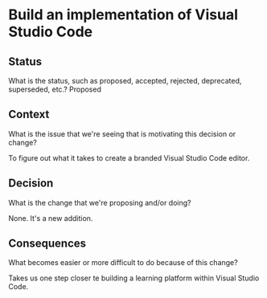 # Build an implementation of Visual Studio Code

## Status

What is the status, such as proposed, accepted, rejected, deprecated, superseded, etc.?
Proposed

## Context

What is the issue that we're seeing that is motivating this decision or change?

To figure out what it takes to create a branded Visual Studio Code editor.

## Decision

What is the change that we're proposing and/or doing?

None. It's a new addition.

## Consequences

What becomes easier or more difficult to do because of this change?

Takes us one step closer te building a learning platform within Visual Studio Code.
